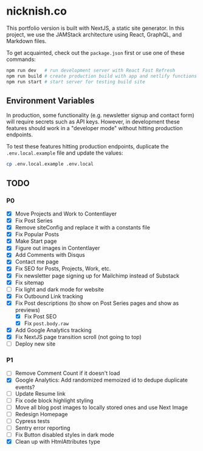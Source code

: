 # nicknish.co

This portfolio version is built with NextJS, a static site generator. In this project, we use the
JAMStack architecture using React, GraphQL, and Markdown files.

To get acquainted, check out the `package.json` first or use one of these commands:

```bash
npm run dev   # run development server with React Fast Refresh
npm run build # create production build with app and netlify functions
npm run start # start server for testing build site
```

## Environment Variables

In production, some functionality (e.g. newsletter signup and contact form) will require secrets
such as API keys. However, in development these features should work in a "developer mode" without
hitting production endpoints.

To test these features hitting production endpoints, duplicate the `.env.local.example` file and
update the values:

```bash
cp .env.local.example .env.local
```

## TODO

### P0

- [x] Move Projects and Work to Contentlayer
- [x] Fix Post Series
- [x] Remove siteConfig and replace it with a constants file
- [x] Fix Popular Posts
- [x] Make Start page
- [x] Figure out images in Contentlayer
- [x] Add Comments with Disqus
- [x] Contact me page
- [x] Fix SEO for Posts, Projects, Work, etc.
- [x] Fix newsletter page signing up for Mailchimp instead of Substack
- [x] Fix sitemap
- [ ] Fix light and dark mode for website
- [x] Fix Outbound Link tracking
- [x] Fix Post descriptions (to show on Post Series pages and show as previews)
  - [x] Fix Post SEO
  - [x] Fix `post.body.raw`
- [x] Add Google Analytics tracking
- [x] Fix NextJS page transition scroll (not going to top)
- [ ] Deploy new site

### P1

- [ ] Remove Comment Count if it doesn't load
- [x] Google Analytics: Add randomized memoized id to dedupe duplicate events?
- [ ] Update Resume link
- [ ] Fix code block highlight styling
- [ ] Move all blog post images to locally stored ones and use Next Image
- [ ] Redesign Homepage
- [ ] Cypress tests
- [ ] Sentry error reporting
- [ ] Fix Button disabled styles in dark mode
- [x] Clean up with HtmlAttributes type
